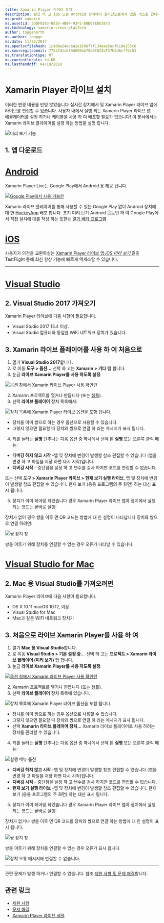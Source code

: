 ```yaml
---
title: Xamarin Player 라이브 설치
description: 편집 하 고 iOS 또는 Android 장치에서 실시간으로에서 앱을 테스트 합니다.
ms.prod: xamarin
ms.assetid: 5DDF9203-8826-4B04-93F5-B8D07EDE3873
ms.technology: xamarin-cross-platform
author: topgenorth
ms.author: toopge
ms.date: 11/22/2017
ms.openlocfilehash: 1c1d8e24ecea2e1606f7f134aaa5ecf619e155c6
ms.sourcegitcommit: 775a7d1cbf04090eb75d0f822df57b8d8cff0c63
ms.translationtype: MT
ms.contentlocale: ko-KR
ms.lasthandoff: 04/18/2018
---
```

# <a name="xamarin-live-player-setup"></a>Xamarin Player 라이브 설치

이러한 변경 내용을 반영 않았습니다 실시간 장치에서 및 Xamarin Player 라이브 앱에 라이브를 편집할 수 있습니다. 사용자 내에서 실행 되는 Xamarin Player 라이브 앱 – 에뮬레이터를 설정 하거나 케이블을 사용 하 여 배포할 필요가 없습니다! 이 문서에서는 Xamarin 라이브 플레이어를 설정 하는 방법을 설명 합니다.

![미리 보기 기능](~/media/shared/preview.png)

## <a name="1-get-the-app"></a>1. 앱 다운로드

# <a name="androidtabandroid"></a>[Android](#tab/android)

Xamarin Player Live는 Google Play에서 Android 용 제공 됩니다.

[ ![Google Play에서 사용 가능한](install-images/google-play-badge.png)](https://play.google.com/store/apps/details?id=com.xamarin.live)

Xamarin 라이브 플레이어를 통해 사용할 수 있는 Google Play 없이 Android 장치에 대 한 [HockeyApp](https://aka.ms/xlp-hockeyapp) 배포 합니다. 초기 미리 보기 Android 옵트인 하 여 Google Play에서 직접 설치에 대를 작성 하는 또한는 [열기 베타 프로그램](https://play.google.com/apps/testing/com.xamarin.live)

# <a name="iostabios"></a>[iOS](#tab/ios)

사용자가 의견을 교환하실는 [Xamarin Player 라이브 앱 _iOS 미리 보기_ ](https://aka.ms/liveplayeralpha) 즐길 TestFlight 통해 최신 향상 기능에 빠르게 액세스할 수 있습니다.

-----

# <a name="visual-studiotabwindows"></a>[Visual Studio](#tab/windows)

## <a name="2-get-visual-studio-2017"></a>2. Visual Studio 2017 가져오기

Xamarin Player 라이브에 다음 사항이 필요합니다.

- Visual Studio 2017 15.4 이상.
- Visual Studio 컴퓨터와 동일한 WiFi 네트워크 장치가 있습니다.

## <a name="3-using-xamarin-live-player-for-the-first-time"></a>3. Xamarin 라이브 플레이어를 사용 하 여 처음으로

1. 열기 **Visual Studio 2017**합니다.
2. 로 이동 **도구 > 옵션...**  선택 하 고는 **Xamarin > 기타** 탭 합니다.
3. 눈금 **라이브 Xamarin Player를 사용 하도록 설정**:

  ![옵션 창에서 Xamarin 라이브 Player 사용 확인란](install-images/vs2017-options.png)

2. Xamarin 프로젝트를 열거나 만듭니다 (또는 [샘플](~/tools/live-player/samples.md)).
3. 선택 **라이브 플레이어** 장치 목록에서:

  ![장치 목록에 Xamarin Player 라이브 옵션을 포함 됩니다.](install-images/devices-empty-windows.png)

  * 장치를 이미 쌍으로 하는 경우 옵션으로 사용할 수 있습니다.
  * 그렇지 않으면 필요할 때 장치와 쌍으로 연결 하 라는 메시지가 표시 됩니다.
4. 키를 눌러는 **실행** 단추나는 다음 옵션 중 하나에서 선택 된 **실행** 또는 오른쪽 클릭 메뉴:

  - **디버깅 하지 않고 시작** -앱 및 장치에 변경이 발생할 참조 편집할 수 있습니다 (앱을 변경 하 고 파일을 저장 하면 다시 시작)입니다.
  - **디버깅 시작** – 중단점을 설정 하 고 변수를 검사 하지만 코드를 편집할 수 없습니다.

  또는 선택 **도구 > Xamarin Player 라이브 > 현재 보기 실행 라이브**, 앱 및 장치에 변경이 발생할 참조 편집할 수 있습니다. 현재 보기 (응용 프로그램의 주 화면) 하는 대신 표시 됩니다.

5. 장치가 이미 페어링 되었습니다 경우 Xamarin Player 라이브 앱이 장치에서 실행 되는 코드는 곧바로 실행!

  장치가 없어 경우 쌍을 이루 면 QR 코드는 방법에 대 한 설명이 나타납니다 장치와 쌍으로 연결 하려면:

  ![쌍 장치 창](install-images/manage-empty-windows.png)

  쌍을 이루기 위해 장치를 연결할 수 없는 경우 오류가 나타날 수 있습니다.

# <a name="visual-studio-for-mactabmacos"></a>[Visual Studio for Mac](#tab/macos)

## <a name="2-get-visual-studio-for-mac"></a>2. Mac 용 Visual Studio를 가져오려면

Xamarin Player 라이브에 다음 사항이 필요합니다.

- OS X 10.11 macOS 10.12, 이상
- Visual Studio for Mac
- Mac과 같은 WiFi 네트워크 장치가

## <a name="3-using-xamarin-live-player-for-the-first-time"></a>3. 처음으로 라이브 Xamarin Player를 사용 하 여

1. 열기 **Mac 용 Visual Studio**합니다.
2. 로 이동 **Visual Studio > 기본 설정 중...**  선택 하 고는 **프로젝트 > Xamarin 라이브 플레이어 (미리 보기)** 탭 합니다.
3. 눈금 **라이브 Xamarin Player를 사용 하도록 설정**:

  [![옵션 창에서 Xamarin 라이브 Player 사용 확인란](install-images/vsmac-options-sml.png)](install-images/vsmac-options.png#lightbox)

2. Xamarin 프로젝트를 열거나 만듭니다 (또는 [샘플](~/tools/live-player/samples.md)).
3. 선택 **라이브 플레이어** 장치 목록에 있습니다.

  ![장치 목록에 Xamarin Player 라이브 옵션을 포함 됩니다.](install-images/devices.png)

  * 장치를 이미 쌍으로 하는 경우 옵션으로 사용할 수 있습니다.
  * 그렇지 않으면 필요할 때 장치와 쌍으로 연결 하 라는 메시지가 표시 됩니다.
  * 선택 **Xamarin 라이브 플레이어 장치...**  Xamarin 라이브 플레이어로 사용 하려는 장치를 관리할 수 있습니다.

4. 키를 눌러는 **실행** 단추나는 다음 옵션 중 하나에서 선택 된 **실행** 또는 오른쪽 클릭 메뉴:

  ![실행 메뉴 옵션](install-images/run-menu.png)

  - **디버깅 하지 않고 시작** -앱 및 장치에 변경이 발생할 참조 편집할 수 있습니다 (앱을 변경 하 고 파일을 저장 하면 다시 시작)입니다.
  - **디버깅 시작** – 중단점을 설정 하 고 변수를 검사 하지만 코드를 편집할 수 없습니다.
  - **현재 보기 실행 라이브** -앱 및 장치에 변경이 발생할 참조 편집할 수 있습니다. 현재 보기 (응용 프로그램의 주 화면) 하는 대신 표시 됩니다.

5. 장치가 이미 페어링 되었습니다 경우 Xamarin Player 라이브 앱이 장치에서 실행 되는 코드는 곧바로 실행!

  장치가 없거나 쌍을 이루 면 QR 코드를 장치와 쌍으로 연결 하는 방법에 대 한 설명이 표시 됩니다.

  ![쌍 장치 창](install-images/manage-empty.png)

  쌍을 이루기 위해 장치를 연결할 수 없는 경우 오류가 표시 됩니다.

  ![장치 오류 메시지에 연결할 수 없습니다.](install-images/error-cannot-connect.png)


-----

관련 문제가 발생 하거나 연결할 수 없습니다. 참조 [제한 사항 및 문제 해결](~/tools/live-player/troubleshooting.md)합니다.


## <a name="related-links"></a>관련 링크

- [제한 사항](~/tools/live-player/limitations.md)
- [문제 해결](~/tools/live-player/troubleshooting.md)
- [Xamarin Player 라이브 샘플](~/tools/live-player/samples.md)
